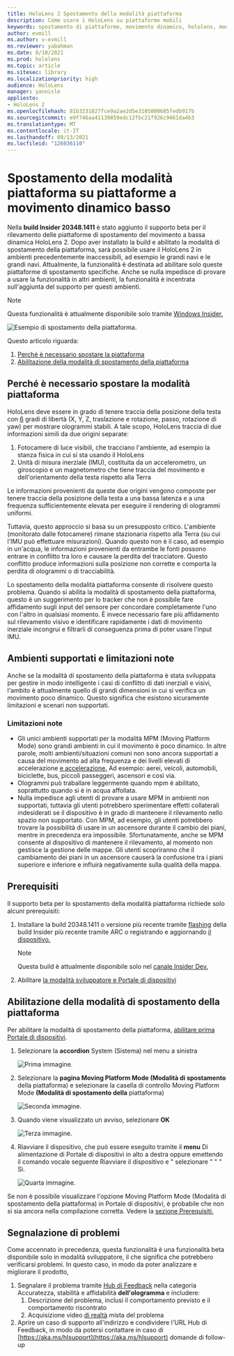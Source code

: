 ```yaml
---
title: HoloLens 2 Spostamento della modalità piattaforma
description: Come usare i HoloLens su piattaforme mobili
keywords: spostamento di piattaforme, movimento dinamico, hololens, modalità di spostamento della piattaforma
author: evmill
ms.author: v-evmill
ms.reviewer: yabahman
ms.date: 8/10/2021
ms.prod: hololens
ms.topic: article
ms.sitesec: library
ms.localizationpriority: high
audience: HoloLens
manager: yannisle
appliesto:
- HoloLens 2
ms.openlocfilehash: 81b3231827fce9a2ae2d5e3105800685fedb917b
ms.sourcegitcommit: e9f746aa41139859edc12fbc21f926c9461da4b3
ms.translationtype: MT
ms.contentlocale: it-IT
ms.lasthandoff: 09/13/2021
ms.locfileid: "126036110"
---
```

# <a name="moving-platform-mode-on-low-dynamic-motion-moving-platforms"></a>Spostamento della modalità piattaforma su piattaforme a movimento dinamico basso

Nella **build Insider 20348.1411** è stato aggiunto il supporto beta per il rilevamento delle piattaforme di spostamento del movimento a bassa dinamica HoloLens 2. Dopo aver installato la build e abilitato la modalità di spostamento della piattaforma, sarà possibile usare il HoloLens 2 in ambienti precedentemente inaccessibili, ad esempio le grandi navi e le grandi navi. Attualmente, la funzionalità è destinata ad abilitare solo queste piattaforme di spostamento specifiche. Anche se nulla impedisce di provare a usare la funzionalità in altri ambienti, la funzionalità è incentrata sull'aggiunta del supporto per questi ambienti.

> [!NOTE]
> Questa funzionalità è attualmente disponibile solo tramite [Windows Insider.](hololens-insider.md)

![Esempio di spostamento della piattaforma.](./images/mpm-compare.gif)

Questo articolo riguarda:

1. [Perché è necessario spostare la piattaforma](#why-moving-platform-mode-is-necessary)
1. [Abilitazione della modalità di spostamento della piattaforma](#enabling-moving-platform-mode)

## <a name="why-moving-platform-mode-is-necessary"></a>Perché è necessario spostare la modalità piattaforma

HoloLens deve essere in grado di tenere traccia della posizione della testa con [6](https://en.wikipedia.org/wiki/Six_degrees_of_freedom) gradi di libertà (X, Y, Z, traslazione e rotazione, passo, rotazione di yaw) per mostrare ologrammi stabili. A tale scopo, HoloLens traccia di due informazioni simili da due origini separate:

1. Fotocamere di luce visibili, che tracciano l'ambiente, ad esempio la stanza fisica in cui si sta usando il HoloLens
1. Unità di misura inerziale (IMU), costituita da un accelerometro, un giroscopio e un magnetometro che tiene traccia del movimento e dell'orientamento della testa rispetto alla Terra

Le informazioni provenienti da queste due origini vengono composte per tenere traccia della posizione della testa a una bassa latenza e a una frequenza sufficientemente elevata per eseguire il rendering di ologrammi uniformi.

Tuttavia, questo approccio si basa su un presupposto critico. L'ambiente (monitorato dalle fotocamere) rimane stazionaria rispetto alla Terra (su cui l'IMU può effettuare misurazioni). Quando questo non è il caso, ad esempio in un'acqua, le informazioni provenienti da entrambe le fonti possono entrare in conflitto tra loro e causare la perdita del tracciatore. Questo conflitto produce informazioni sulla posizione non corrette e comporta la perdita di ologrammi o di tracciabilità.

Lo spostamento della modalità piattaforma consente di risolvere questo problema. Quando si abilita la modalità di spostamento della piattaforma, questo è un suggerimento per lo tracker che non è possibile fare affidamento sugli input del sensore per concordare completamente l'uno con l'altro in qualsiasi momento. È invece necessario fare più affidamento sul rilevamento visivo e identificare rapidamente i dati di movimento inerziale incongrui e filtrarli di conseguenza prima di poter usare l'input IMU.

## <a name="supported-environments-and-known-limitations"></a>Ambienti supportati e limitazioni note

Anche se la modalità di spostamento della piattaforma è stata sviluppata per gestire in modo intelligente i casi di conflitto di dati inerziali e visivi, l'ambito è attualmente quello di grandi dimensioni in cui si verifica un movimento poco dinamico. Questo significa che esistono sicuramente limitazioni e scenari non supportati.

### <a name="known-limitations"></a>Limitazioni note

- Gli unici ambienti supportati per la modalità MPM (Moving Platform Mode) sono grandi ambienti in cui il movimento è poco dinamico. In altre parole, molti ambienti/situazioni comuni non sono ancora supportati a causa del movimento ad alta frequenza e dei livelli elevati di accelerazione [e accelerazione.](https://en.wikipedia.org/wiki/Jerk_(physics))  Ad esempio: aerei, veicoli, automobili, biciclette, bus, piccoli passeggeri, ascensori e così via.
- Ologrammi può traballare leggermente quando mpm è abilitato, soprattutto quando si è in acqua affollata.
- Nulla impedisce agli utenti di provare a usare MPM in ambienti non supportati, tuttavia gli utenti potrebbero sperimentare effetti collaterali indesiderati se il dispositivo è in grado di mantenere il rilevamento nello spazio non supportato. Con MPM, ad esempio, gli utenti potrebbero trovare la possibilità di usare in un ascensore durante il cambio dei piani, mentre in precedenza era impossibile. Sfortunatamente, anche se MPM consente al dispositivo di mantenere il rilevamento, al momento non gestisce la gestione delle mappe. Gli utenti scopriranno che il cambiamento dei piani in un ascensore causerà la confusione tra i piani superiore e inferiore e influirà negativamente sulla qualità della mappa.

## <a name="prerequisites"></a>Prerequisiti

Il supporto beta per lo spostamento della modalità piattaforma richiede solo alcuni prerequisiti:

1. Installare la build 20348.1411 o versione più recente tramite [flashing](hololens-insider.md#ffu-download-and-flash-directions) della build Insider più recente tramite ARC o registrando e aggiornando [il dispositivo.](hololens-insider.md#start-receiving-insider-builds)

   > [!NOTE]
   > Questa build è attualmente disponibile solo nel [canale Insider Dev.](hololens-insider.md#start-receiving-insider-builds)

2. Abilitare [la modalità sviluppatore e Portale di dispositivi](/mixed-reality/develop/platform-capabilities-and-apis/using-the-windows-device-portal)

## <a name="enabling-moving-platform-mode"></a>Abilitazione della modalità di spostamento della piattaforma

Per abilitare la modalità di spostamento della piattaforma, [abilitare prima Portale di dispositivi](/windows/mixed-reality/develop/platform-capabilities-and-apis/using-the-windows-device-portal).

1. Selezionare la **accordion** System (Sistema) nel menu a sinistra

   ![Prima immagine.](.\images\mpm-01.png)

2. Selezionare la **pagina Moving Platform Mode (Modalità di spostamento** della piattaforma) e selezionare la casella di controllo Moving Platform Mode **(Modalità di spostamento della** piattaforma)

    ![Seconda immagine.](.\images\mpm-02.png)

3. Quando viene visualizzato un avviso, selezionare **OK**

   ![Terza immagine.](.\images\mpm-03.png)

4. Riavviare il dispositivo, che può essere eseguito tramite il **menu** Di alimentazione di Portale di dispositivi in alto a destra oppure emettendo il comando vocale seguente Riavviare il dispositivo e &quot; selezionare &quot; &quot; &quot; Sì.

   ![Quarta immagine.](.\images\mpm-04.png)

Se non è possibile visualizzare l'opzione Moving Platform Mode (Modalità di spostamento della piattaforma) in Portale di dispositivi, è probabile che non si sia ancora nella compilazione corretta. Vedere la [sezione Prerequisiti.](#prerequisites)

## <a name="reporting-issues"></a>Segnalazione di problemi

Come accennato in precedenza, questa funzionalità è una funzionalità beta disponibile solo in modalità sviluppatore, il che significa che potrebbero verificarsi problemi. In questo caso, in modo da poter analizzare e migliorare il prodotto,

1. Segnalare il problema tramite [Hub di Feedback](hololens-feedback.md) nella categoria Accuratezza, stabilità e affidabilità **dell'ologramma** e includere:
    1. Descrizione del problema, inclusi il comportamento previsto e il comportamento riscontrato
    1. Acquisizione video [di realtà](holographic-photos-and-videos.md#capture-a-mixed-reality-video) mista del problema
2.  Aprire un caso di supporto all'indirizzo e condividere l'URL Hub di Feedback, in modo da potersi contattare in caso di [https://aka.ms/hlsupport](https://aka.ms/hlsupport) domande di follow-up
